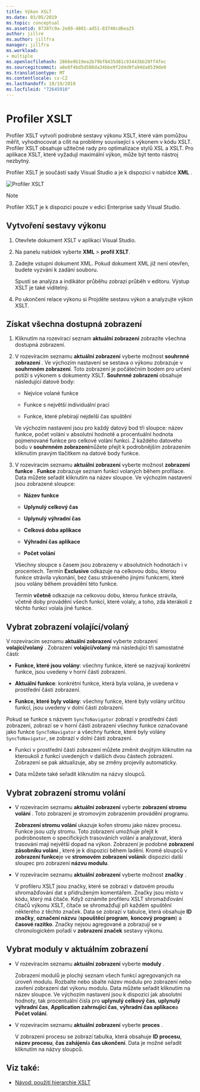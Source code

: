 ```yaml
---
title: Výkon XSLT
ms.date: 03/05/2019
ms.topic: conceptual
ms.assetid: 87387c9a-2e89-4801-ad51-83740cd6ea25
author: jillre
ms.author: jillfra
manager: jillfra
ms.workload:
- multiple
ms.openlocfilehash: 2866e9b19ea2b79bf8435d81c93443bb20ff4fec
ms.sourcegitcommit: a8e8f4bd5d508da34bbe9f2d4d9fa94da0539de0
ms.translationtype: MT
ms.contentlocale: cs-CZ
ms.lasthandoff: 10/19/2019
ms.locfileid: "72645910"
---
```

# <a name="the-xslt-profiler"></a>Profiler XSLT

Profiler XSLT vytvoří podrobné sestavy výkonu XSLT, které vám pomůžou měřit, vyhodnocovat a cílit na problémy související s výkonem v kódu XSLT. Profiler XSLT obsahuje užitečné rady pro optimalizace stylů XSL a XSLT. Pro aplikace XSLT, které vyžadují maximální výkon, může být tento nástroj nezbytný.

Profiler XSLT je součástí sady Visual Studio a je k dispozici v nabídce **XML** .

![Profiler XSLT](../xml-tools/media/profile-xslt-menu.png)

> [!NOTE]
> Profiler XSLT je k dispozici pouze v edici Enterprise sady Visual Studio.

## <a name="create-a-performance-report"></a>Vytvoření sestavy výkonu

1. Otevřete dokument XSLT v aplikaci Visual Studio.

2. Na panelu nabídek vyberte **XML**  > **profil XSLT**.

3. Zadejte vstupní dokument XML. Pokud dokument XML již není otevřen, budete vyzváni k zadání souboru.

   Spustí se analýza a indikátor průběhu zobrazí průběh v editoru. Výstup XSLT je také viditelný.

4. Po ukončení relace výkonu si Projděte sestavu výkon a analyzujte výkon XSLT.

## <a name="get-all-available-views"></a>Získat všechna dostupná zobrazení

1. Kliknutím na rozevírací seznam **aktuální zobrazení** zobrazíte všechna dostupná zobrazení.

2. V rozevíracím seznamu **aktuální zobrazení** vyberte možnost **souhrnné zobrazení** . Ve výchozím nastavení se sestava o výkonu zobrazuje v **souhrnném zobrazení**. Toto zobrazení je počátečním bodem pro určení potíží s výkonem s dokumenty XSLT. **Souhrnné zobrazení** obsahuje následující datové body:

   - Nejvíce volané funkce

   - Funkce s největší individuální prací

   - Funkce, které přebírají nejdelší čas spuštění

   Ve výchozím nastavení jsou pro každý datový bod tři sloupce: název funkce, počet volání v absolutní hodnotě a procentuální hodnota pojmenované funkce pro celkové volání funkcí. Z každého datového bodu v **souhrnném zobrazení**můžete přejít k podrobnějším zobrazením kliknutím pravým tlačítkem na datové body funkce.

3. V rozevíracím seznamu **aktuální zobrazení** vyberte možnost **zobrazení funkce** . **Funkce** zobrazuje seznam funkcí volaných během profilace. Data můžete seřadit kliknutím na název sloupce. Ve výchozím nastavení jsou zobrazené sloupce:

    - **Název funkce**

    - **Uplynulý celkový čas**

    - **Uplynulý výhradní čas**

    - **Celková doba aplikace**

    - **Výhradní čas aplikace**

    - **Počet volání**

   Všechny sloupce s časem jsou zobrazeny v absolutních hodnotách i v procentech. Termín **Exclusive** odkazuje na celkovou dobu, kterou funkce strávila vykonání, bez času stráveného jinými funkcemi, které jsou volány během provádění této funkce.

   Termín **včetně** odkazuje na celkovou dobu, kterou funkce strávila, včetně doby provádění všech funkcí, které volaly, a toho, zda kterákoli z těchto funkcí volala jiné funkce.

## <a name="select-callercallee-view"></a>Vybrat zobrazení volající/volaný

V rozevíracím seznamu **aktuální zobrazení** vyberte zobrazení **volající/volaný** . Zobrazení **volající/volaný** má následující tři samostatné části:

- **Funkce, které jsou volány**: všechny funkce, které se nazývají konkrétní funkce, jsou uvedeny v horní části zobrazení.

- **Aktuální funkce**: konkrétní funkce, která byla volána, je uvedena v prostřední části zobrazení.

- **Funkce, které byly volány**: všechny funkce, které byly volány určitou funkcí, jsou uvedeny v dolní části zobrazení.

Pokud se funkce s názvem `SyncToNavigator` zobrazí v prostřední části zobrazení, zobrazí se v horní části zobrazení všechny funkce označované jako funkce `SyncToNavigator` a všechny funkce, které byly volány `SyncToNavigator`, se zobrazí v dolní části zobrazení.

- Funkci v prostřední části zobrazení můžete změnit dvojitým kliknutím na kteroukoli z funkcí uvedených v dalších dvou částech zobrazení. Zobrazení se pak aktualizuje, aby se změny projevily automaticky.

- Data můžete také seřadit kliknutím na názvy sloupců.

## <a name="select-call-tree-view"></a>Vybrat zobrazení stromu volání

- V rozevíracím seznamu **aktuální zobrazení** vyberte **zobrazení stromu volání** . Toto zobrazení je stromovým zobrazením provádění programu.

   **Zobrazení stromu volání** ukazuje kořen stromu jako název procesu. Funkce jsou uzly stromu. Toto zobrazení umožňuje přejít k podrobnostem o specifických trasováních volání a analyzovat, která trasování mají největší dopad na výkon. Zobrazení je podobné **zobrazení zásobníku volání** , které je k dispozici během ladění. Kromě sloupců v **zobrazení funkce**je ve **stromovém zobrazení volání**k dispozici další sloupec pro zobrazení **názvu modulu**.

- V rozevíracím seznamu **aktuální zobrazení** vyberte možnost **značky** .

   V profileru XSLT jsou značky, které se zobrazí v datovém proudu shromažďování dat s přidruženým komentářem. Značky jsou místo v kódu, který má čítače. Když oznámíte profileru XSLT shromažďování čítačů výkonu XSLT, čítače se shromažďují při každém spuštění některého z těchto značek. Data se zobrazí v tabulce, která obsahuje **ID značky**, **označení názvu** (**spouštěcí program**, **koncový program**) a **časové razítko**. Značky nejsou agregované a zobrazují se v chronologickém pořadí v **zobrazení značek** sestavy výkonu.

## <a name="select-modules-in-the-current-view"></a>Vybrat moduly v aktuálním zobrazení

- V rozevíracím seznamu **aktuální zobrazení** vyberte **moduly** .

   Zobrazení modulů je plochý seznam všech funkcí agregovaných na úroveň modulu. Rozbalte nebo sbalte název modulu pro zobrazení nebo zavření zobrazení dat výkonu modulu. Data můžete seřadit kliknutím na název sloupce. Ve výchozím nastavení jsou k dispozici jak absolutní hodnoty, tak procentuální čísla pro **uplynulý celkový čas**, **uplynulý výhradní čas**, **Application zahrnující čas**, **výhradní čas aplikace**a **Počet volání**.

- V rozevíracím seznamu **aktuální zobrazení** vyberte **proces** .

   V zobrazení procesu se zobrazí tabulka, která obsahuje **ID procesu**, **název procesu**, **čas zahájení**a **čas ukončení**. Data je možné seřadit kliknutím na názvy sloupců.

## <a name="see-also"></a>Viz také:

- [Návod: použití hierarchie XSLT](../xml-tools/walkthrough-using-xslt-hierarchy.md)